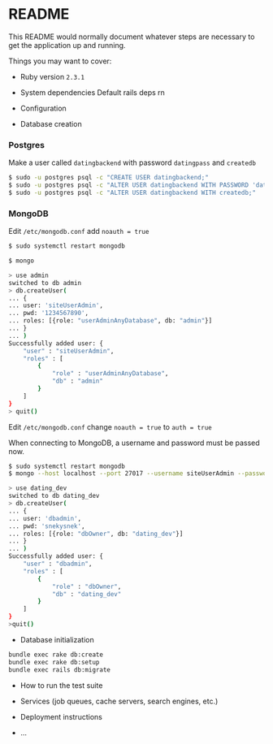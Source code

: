 # README

This README would normally document whatever steps are necessary to get the
application up and running.

Things you may want to cover:

* Ruby version
`2.3.1`

* System dependencies
Default rails deps rn

* Configuration

* Database creation
### Postgres
Make a user called `datingbackend` with password `datingpass` and `createdb`

```bash
$ sudo -u postgres psql -c "CREATE USER datingbackend;"
$ sudo -u postgres psql -c "ALTER USER datingbackend WITH PASSWORD 'datingpass';"
$ sudo -u postgres psql -c "ALTER USER datingbackend WITH createdb;"
```

### MongoDB
Edit `/etc/mongodb.conf`
add `noauth = true`

```bash
$ sudo systemctl restart mongodb

$ mongo

> use admin
switched to db admin
> db.createUser(
... {
... user: 'siteUserAdmin',
... pwd: '1234567890',
... roles: [{role: "userAdminAnyDatabase", db: "admin"}]
... }
... )
Successfully added user: {
	"user" : "siteUserAdmin",
	"roles" : [
		{
			"role" : "userAdminAnyDatabase",
			"db" : "admin"
		}
	]
}
> quit()
```

Edit `/etc/mongodb.conf`
change `noauth = true` to `auth = true`

When connecting to MongoDB, a username and password must be passed now.

```bash
$ sudo systemctl restart mongodb
$ mongo --host localhost --port 27017 --username siteUserAdmin --password --authenticationDatabase admin

> use dating_dev
switched to db dating_dev
> db.createUser(
... {
... user: 'dbadmin',
... pwd: 'snekysnek',
... roles: [{role: "dbOwner", db: "dating_dev"}]
... }
... )
Successfully added user: {
	"user" : "dbadmin",
	"roles" : [
		{
			"role" : "dbOwner",
			"db" : "dating_dev"
		}
	]
}
>quit()
```

* Database initialization
```bash
bundle exec rake db:create
bundle exec rake db:setup
bundle exec rails db:migrate
```

* How to run the test suite

* Services (job queues, cache servers, search engines, etc.)

* Deployment instructions

* ...
